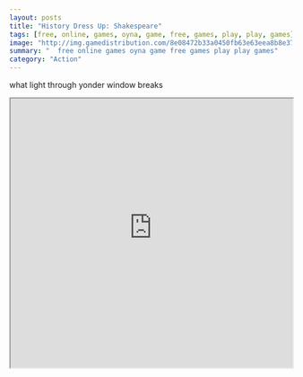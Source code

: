 ```yaml
---
layout: posts
title: "History Dress Up: Shakespeare"
tags: [free, online, games, oyna, game, free, games, play, play, games]
image: "http://img.gamedistribution.com/8e08472b33a0450fb63e63eea8b8e370.jpg"
summary: "  free online games oyna game free games play play games"
category: "Action"
---
```


what light through yonder window breaks

<iframe width="100%" height="480px;" src="http://flash.gamedistribution.com?game=8e08472b33a0450fb63e63eea8b8e370"></iframe>